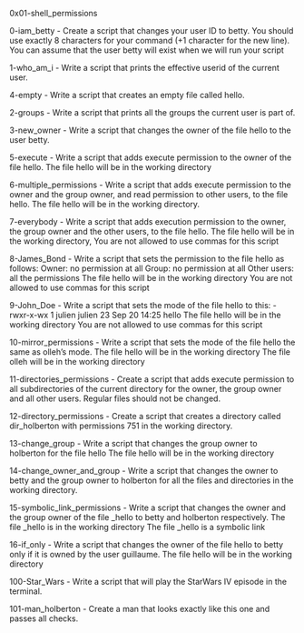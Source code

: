 0x01-shell_permissions


0-iam_betty - Create a script that changes your user ID to betty. You should use exactly 8 characters for your command (+1 character for the new line). You can assume that the user betty will exist when we will run your script



1-who_am_i - Write a script that prints the effective userid of the current user.



4-empty - Write a script that creates an empty file called hello.



2-groups - Write a script that prints all the groups the current user is part of.



3-new_owner - Write a script that changes the owner of the file hello to the user betty.



5-execute - Write a script that adds execute permission to the owner of the file hello. The file hello will be in the working directory



6-multiple_permissions - Write a script that adds execute permission to the owner and the group owner, and read permission to other users, to the file hello. The file hello will be in the working directory.



7-everybody - Write a script that adds execution permission to the owner, the group owner and the other users, to the file hello. The file hello will be in the working directory, You are not allowed to use commas for this script



8-James_Bond - Write a script that sets the permission to the file hello as follows: Owner: no permission at all Group: no permission at all Other users: all the permissions The file hello will be in the working directory You are not allowed to use commas for this script



9-John_Doe - Write a script that sets the mode of the file hello to this: -rwxr-x-wx 1 julien julien 23 Sep 20 14:25 hello The file hello will be in the working directory You are not allowed to use commas for this script



10-mirror_permissions - Write a script that sets the mode of the file hello the same as olleh’s mode. The file hello will be in the working directory The file olleh will be in the working directory



11-directories_permissions - Create a script that adds execute permission to all subdirectories of the current directory for the owner, the group owner and all other users. Regular files should not be changed.



12-directory_permissions - Create a script that creates a directory called dir_holberton with permissions 751 in the working directory.



13-change_group - Write a script that changes the group owner to holberton for the file hello The file hello will be in the working directory



14-change_owner_and_group - Write a script that changes the owner to betty and the group owner to holberton for all the files and directories in the working directory.



15-symbolic_link_permissions - Write a script that changes the owner and the group owner of the file _hello to betty and holberton respectively. The file _hello is in the working directory The file _hello is a symbolic link



16-if_only - Write a script that changes the owner of the file hello to betty only if it is owned by the user guillaume. The file hello will be in the working directory



100-Star_Wars - Write a script that will play the StarWars IV episode in the terminal.



101-man_holberton - Create a man that looks exactly like this one and passes all checks.
